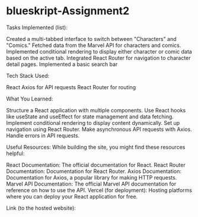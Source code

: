 # blueskript-Assignment2



Tasks Implemented (list):

Created a multi-tabbed interface to switch between "Characters" and "Comics."
Fetched data from the Marvel API for characters and comics.
Implemented conditional rendering to display either character or comic data based on the active tab.
Integrated React Router for navigation to character detail pages.
Implemented a basic search bar


Tech Stack Used:

React
Axios for API requests
React Router for routing

What You Learned:

Structure a React application with multiple components.
Use React hooks like useState and useEffect for state management and data fetching.
Implement conditional rendering to display content dynamically.
Set up navigation using React Router.
Make asynchronous API requests with Axios.
Handle errors in API requests.

Useful Resources:
While building the site, you might find these resources helpful:

React Documentation: The official documentation for React.
React Router Documentation: Documentation for React Router.
Axios Documentation: Documentation for Axios, a popular library for making HTTP requests.
Marvel API Documentation: The official Marvel API documentation for reference on how to use the API.
Vercel (for deployment): Hosting platforms where you can deploy your React application for free.

Link (to the hosted website):


